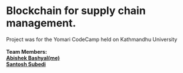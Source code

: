 # Blockchain for supply chain management.
  Project was for the Yomari CodeCamp held on Kathmandhu University
  <br><br><b>Team Members:<b/><br>
  <a href = "https://github.com/MdTeach">Abishek Bashyal(me)</a><br>
  <a href = "https://github.com/SantoshCode">Santosh Subedi</a><br>
